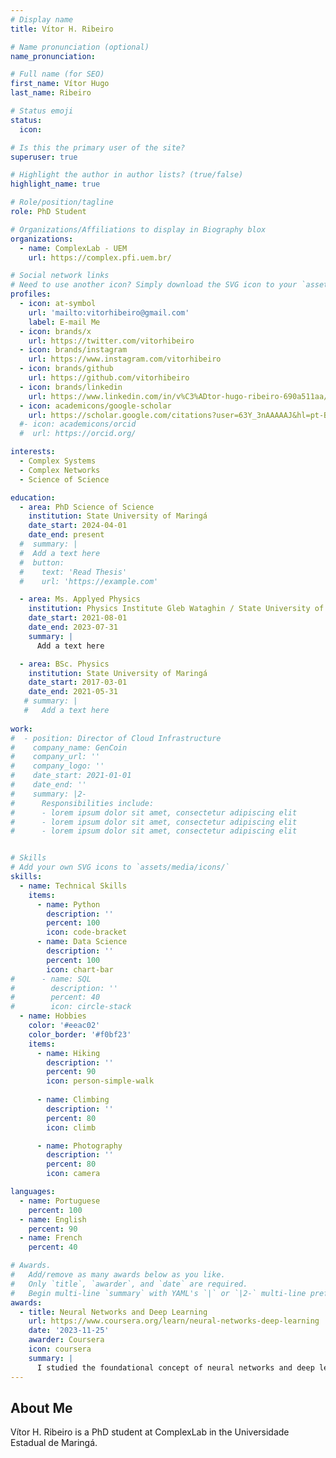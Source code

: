 ```yaml
---
# Display name
title: Vítor H. Ribeiro

# Name pronunciation (optional)
name_pronunciation: 

# Full name (for SEO)
first_name: Vítor Hugo
last_name: Ribeiro

# Status emoji
status:
  icon: 

# Is this the primary user of the site?
superuser: true

# Highlight the author in author lists? (true/false)
highlight_name: true

# Role/position/tagline
role: PhD Student

# Organizations/Affiliations to display in Biography blox
organizations:
  - name: ComplexLab - UEM
    url: https://complex.pfi.uem.br/

# Social network links
# Need to use another icon? Simply download the SVG icon to your `assets/media/icons/` folder.
profiles:
  - icon: at-symbol
    url: 'mailto:vitorhibeiro@gmail.com'
    label: E-mail Me
  - icon: brands/x
    url: https://twitter.com/vitorhibeiro
  - icon: brands/instagram
    url: https://www.instagram.com/vitorhibeiro
  - icon: brands/github
    url: https://github.com/vitorhibeiro
  - icon: brands/linkedin
    url: https://www.linkedin.com/in/v%C3%ADtor-hugo-ribeiro-690a511aa/
  - icon: academicons/google-scholar
    url: https://scholar.google.com/citations?user=63Y_3nAAAAAJ&hl=pt-BR&authuser=2
  #- icon: academicons/orcid
  #  url: https://orcid.org/

interests:
  - Complex Systems
  - Complex Networks
  - Science of Science

education:
  - area: PhD Science of Science
    institution: State University of Maringá
    date_start: 2024-04-01
    date_end: present
  #  summary: |
  #  Add a text here
  #  button:
  #    text: 'Read Thesis'
  #    url: 'https://example.com'

  - area: Ms. Applyed Physics
    institution: Physics Institute Gleb Wataghin / State University of Campinas
    date_start: 2021-08-01
    date_end: 2023-07-31
    summary: |
      Add a text here

  - area: BSc. Physics
    institution: State University of Maringá
    date_start: 2017-03-01
    date_end: 2021-05-31
   # summary: |
   #   Add a text here
      
work:
#  - position: Director of Cloud Infrastructure
#    company_name: GenCoin
#    company_url: ''
#    company_logo: ''
#    date_start: 2021-01-01
#    date_end: ''
#    summary: |2-
#      Responsibilities include:
#      - lorem ipsum dolor sit amet, consectetur adipiscing elit
#      - lorem ipsum dolor sit amet, consectetur adipiscing elit
#      - lorem ipsum dolor sit amet, consectetur adipiscing elit


# Skills
# Add your own SVG icons to `assets/media/icons/`
skills:
  - name: Technical Skills
    items:
      - name: Python
        description: ''
        percent: 100
        icon: code-bracket
      - name: Data Science
        description: ''
        percent: 100
        icon: chart-bar
#      - name: SQL
#        description: ''
#        percent: 40
#        icon: circle-stack
  - name: Hobbies
    color: '#eeac02'
    color_border: '#f0bf23'
    items:
      - name: Hiking
        description: ''
        percent: 90
        icon: person-simple-walk
    
      - name: Climbing
        description: ''
        percent: 80
        icon: climb

      - name: Photography
        description: ''
        percent: 80
        icon: camera

languages:
  - name: Portuguese
    percent: 100
  - name: English
    percent: 90
  - name: French
    percent: 40

# Awards.
#   Add/remove as many awards below as you like.
#   Only `title`, `awarder`, and `date` are required.
#   Begin multi-line `summary` with YAML's `|` or `|2-` multi-line prefix and indent 2 spaces below.
awards:
  - title: Neural Networks and Deep Learning
    url: https://www.coursera.org/learn/neural-networks-deep-learning
    date: '2023-11-25'
    awarder: Coursera
    icon: coursera
    summary: |
      I studied the foundational concept of neural networks and deep learning. By the end, I was familiar with the significant technological trends driving the rise of deep learning; build, train, and apply fully connected deep neural networks; implement efficient (vectorized) neural networks; identify key parameters in a neural network’s architecture; and apply deep learning to your own applications.
---
```


## About Me

Vítor H. Ribeiro is a PhD student at ComplexLab in the Universidade Estadual de Maringá.
